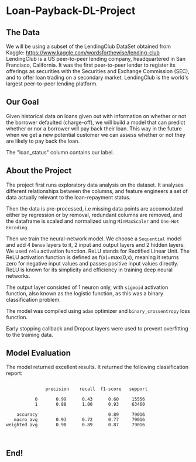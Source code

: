 # Loan-Payback-DL-Project

## The Data

We will be using a subset of the LendingClub DataSet obtained from Kaggle: https://www.kaggle.com/wordsforthewise/lending-club
LendingClub is a US peer-to-peer lending company, headquartered in San Francisco, California. It was the first peer-to-peer lender to register its offerings as securities with the Securities and Exchange Commission (SEC), and to offer loan trading on a secondary market. LendingClub is the world's largest peer-to-peer lending platform.

## Our Goal

Given historical data on loans given out with information on whether or not the borrower defaulted (charge-off), we will build a model that can predict whether or nor a borrower will pay back their loan. This way in the future when we get a new potential customer we can assess whether or not they are likely to pay back the loan.

The "loan_status" column contains our label.

## About the Project

The project first runs exploratory data analysis on the dataset. It analyses different relationships between the columns, and feature engineers a set of data actually relevant to the loan-repayment status.

Then the data is pre-processed, i.e missing data points are accomodated either by regression or by removal, redundant columns are removed, and the dataframe is scaled and normalized using ```MinMaxScaler``` and ```One-Hot Encoding```.

Then we train the neural-network model. We choose a ```Sequential``` model and add 4 ```Dense``` layers to it, 2 input and output layers and 2 hidden layers. We used ```relu``` activation function. ReLU stands for Rectified Linear Unit. The ReLU activation function is defined as f(x)=max(0,x), meaning it returns zero for negative input values and passes positive input values directly. ReLU is known for its simplicity and efficiency in training deep neural networks.

The output layer consisted of 1 neuron only, with ```sigmoid``` activation function, also known as the logistic function, as this was a binary classification problem.

The model was compiled using ```adam``` optimizer and ```binary_crossentropy``` loss function.

Early stopping callback and Dropout layers were used to prevent overfitting to the training data.

## Model Evaluation

The model returned excellent results. It returned the following classification report:

```shell

               precision    recall  f1-score   support

           0       0.99      0.43      0.60     15556
           1       0.88      1.00      0.93     63460

    accuracy                           0.89     79016
   macro avg       0.93      0.72      0.77     79016
weighted avg       0.90      0.89      0.87     79016

                

```

## End!
